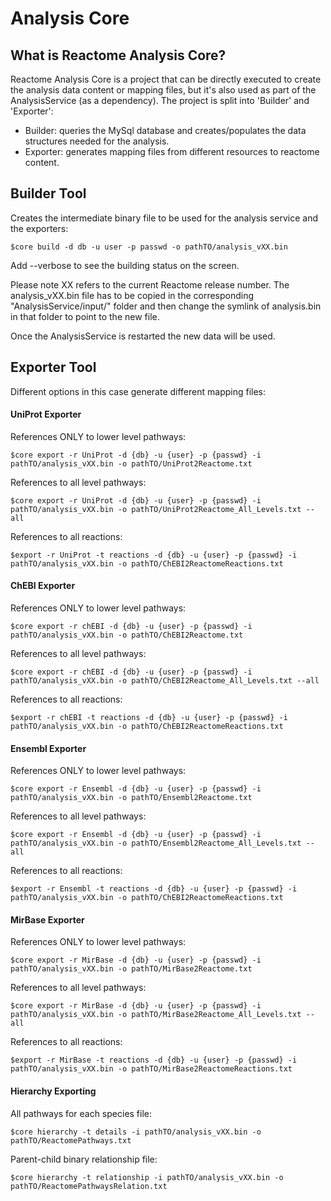 # Analysis Core

## What is Reactome Analysis Core?
Reactome Analysis Core is a project that can be directly executed to create the analysis data content or mapping files,
but it's also used as part of the AnalysisService (as a dependency).
The project is split into 'Builder' and 'Exporter':
  * Builder: queries the MySql database and creates/populates the data structures needed for the analysis.
  * Exporter: generates mapping files from different resources to reactome content.

## Builder Tool

Creates the intermediate binary file to be used for the analysis service and the exporters:

    $core build -d db -u user -p passwd -o pathTO/analysis_vXX.bin

Add --verbose to see the building status on the screen.

Please note XX refers to the current Reactome release number. The analysis_vXX.bin file has to be copied in the 
corresponding "AnalysisService/input/" folder and then change the symlink of analysis.bin in that folder to point
to the new file.

Once the AnalysisService is restarted the new data will be used.


## Exporter Tool

Different options in this case generate different mapping files:

#### UniProt Exporter

References ONLY to lower level pathways:

    $core export -r UniProt -d {db} -u {user} -p {passwd} -i pathTO/analysis_vXX.bin -o pathTO/UniProt2Reactome.txt

References to all level pathways:

    $core export -r UniProt -d {db} -u {user} -p {passwd} -i pathTO/analysis_vXX.bin -o pathTO/UniProt2Reactome_All_Levels.txt --all
    
References to all reactions:

    $export -r UniProt -t reactions -d {db} -u {user} -p {passwd} -i pathTO/analysis_vXX.bin -o pathTO/ChEBI2ReactomeReactions.txt


#### ChEBI Exporter

References ONLY to lower level pathways:

    $core export -r chEBI -d {db} -u {user} -p {passwd} -i pathTO/analysis_vXX.bin -o pathTO/ChEBI2Reactome.txt

References to all level pathways:

    $core export -r chEBI -d {db} -u {user} -p {passwd} -i pathTO/analysis_vXX.bin -o pathTO/ChEBI2Reactome_All_Levels.txt --all
    
References to all reactions:
    
    $export -r chEBI -t reactions -d {db} -u {user} -p {passwd} -i pathTO/analysis_vXX.bin -o pathTO/ChEBI2ReactomeReactions.txt


#### Ensembl Exporter

References ONLY to lower level pathways:

    $core export -r Ensembl -d {db} -u {user} -p {passwd} -i pathTO/analysis_vXX.bin -o pathTO/Ensembl2Reactome.txt

References to all level pathways:

    $core export -r Ensembl -d {db} -u {user} -p {passwd} -i pathTO/analysis_vXX.bin -o pathTO/Ensembl2Reactome_All_Levels.txt --all

References to all reactions:
    
    $export -r Ensembl -t reactions -d {db} -u {user} -p {passwd} -i pathTO/analysis_vXX.bin -o pathTO/ChEBI2ReactomeReactions.txt


#### MirBase Exporter

References ONLY to lower level pathways:

    $core export -r MirBase -d {db} -u {user} -p {passwd} -i pathTO/analysis_vXX.bin -o pathTO/MirBase2Reactome.txt

References to all level pathways:

    $core export -r MirBase -d {db} -u {user} -p {passwd} -i pathTO/analysis_vXX.bin -o pathTO/MirBase2Reactome_All_Levels.txt --all

References to all reactions:
    
    $export -r MirBase -t reactions -d {db} -u {user} -p {passwd} -i pathTO/analysis_vXX.bin -o pathTO/MirBase2ReactomeReactions.txt



#### Hierarchy Exporting

All pathways for each species file:

    $core hierarchy -t details -i pathTO/analysis_vXX.bin -o pathTO/ReactomePathways.txt

Parent-child binary relationship file:

    $core hierarchy -t relationship -i pathTO/analysis_vXX.bin -o pathTO/ReactomePathwaysRelation.txt

